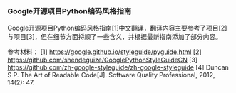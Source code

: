 ### Google开源项目Python编码风格指南

Google开源项目Python编码风格指南[1]中文翻译，翻译内容主要参考了项目[2]与项目[3]，但在细节方面捋顺了一些含义，并根据最新指南添加了部分内容。

参考材料：
[1] https://google.github.io/styleguide/pyguide.html
[2] https://github.com/shendeguize/GooglePythonStyleGuideCN
[3] https://github.com/zh-google-styleguide/zh-google-styleguide
[4] Duncan S P. The Art of Readable Code[J]. Software Quality Professional, 2012, 14(2): 47.
